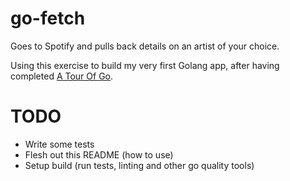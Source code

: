 # go-fetch
Goes to Spotify and pulls back details on an artist of your choice.

Using this exercise to build my very first Golang app, after having completed [A Tour Of Go](https://tour.golang.org/).

# TODO
- Write some tests
- Flesh out this README (how to use)
- Setup build (run tests, linting and other go quality tools)
